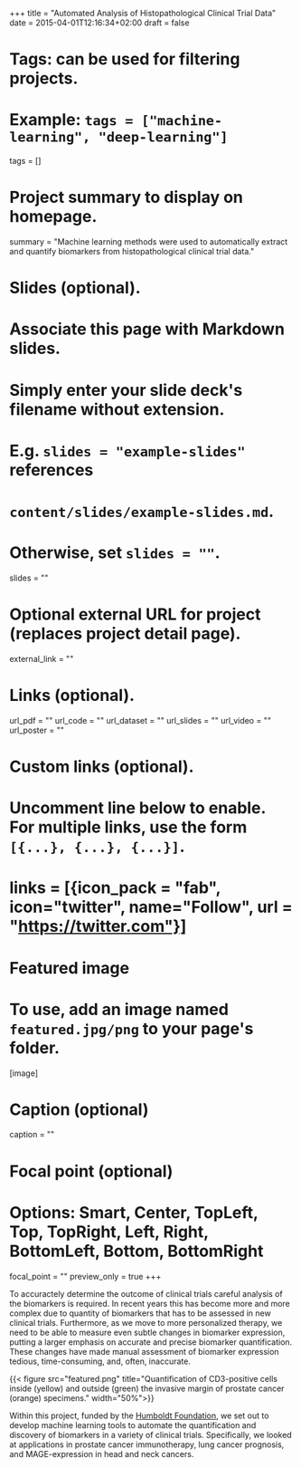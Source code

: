 +++
title = "Automated Analysis of Histopathological Clinical Trial Data"
date = 2015-04-01T12:16:34+02:00
draft = false

# Tags: can be used for filtering projects.
# Example: `tags = ["machine-learning", "deep-learning"]`
tags = []

# Project summary to display on homepage.
summary = "Machine learning methods were used to automatically extract and quantify biomarkers from histopathological clinical trial data."

# Slides (optional).
#   Associate this page with Markdown slides.
#   Simply enter your slide deck's filename without extension.
#   E.g. `slides = "example-slides"` references 
#   `content/slides/example-slides.md`.
#   Otherwise, set `slides = ""`.
slides = ""

# Optional external URL for project (replaces project detail page).
external_link = ""

# Links (optional).
url_pdf = ""
url_code = ""
url_dataset = ""
url_slides = ""
url_video = ""
url_poster = ""

# Custom links (optional).
#   Uncomment line below to enable. For multiple links, use the form `[{...}, {...}, {...}]`.
# links = [{icon_pack = "fab", icon="twitter", name="Follow", url = "https://twitter.com"}]

# Featured image
# To use, add an image named `featured.jpg/png` to your page's folder. 
[image]
  # Caption (optional)
  caption = ""

  # Focal point (optional)
  # Options: Smart, Center, TopLeft, Top, TopRight, Left, Right, BottomLeft, Bottom, BottomRight
  focal_point = ""
  preview_only = true
+++

To accuractely determine the outcome of clinical trials careful analysis of the biomarkers is required. In recent years this has become more and more complex due to quantity of biomarkers that has to be assessed in new clinical trials. Furthermore, as we move to more personalized therapy, we need to be able to measure even subtle changes in biomarker expression, putting a larger emphasis on accurate and precise biomarker quantification. These changes have made manual assessment of biomarker expression tedious, time-consuming, and, often, inaccurate. 

{{< figure src="featured.png" title="Quantification of CD3-positive cells inside (yellow) and outside (green) the invasive margin of prostate cancer (orange) specimens." width="50%">}}

Within this project, funded by the [Humboldt Foundation](https://www.humboldt-foundation.de/web/home.html), we set out to develop machine learning tools to automate the quantification and discovery of biomarkers in a variety of clinical trials. Specifically, we looked at applications in prostate cancer immunotherapy, lung cancer prognosis, and MAGE-expression in head and neck cancers. 
